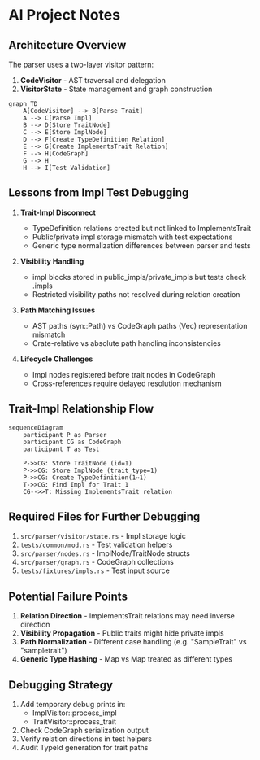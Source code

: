 # AI Project Notes

## Architecture Overview

The parser uses a two-layer visitor pattern:
1. **CodeVisitor** - AST traversal and delegation
2. **VisitorState** - State management and graph construction

```mermaid
graph TD
    A[CodeVisitor] --> B[Parse Trait]
    A --> C[Parse Impl]
    B --> D[Store TraitNode]
    C --> E[Store ImplNode]
    D --> F[Create TypeDefinition Relation]
    E --> G[Create ImplementsTrait Relation]
    F --> H[CodeGraph]
    G --> H
    H --> I[Test Validation]
```

## Lessons from Impl Test Debugging

1. **Trait-Impl Disconnect**
   - TypeDefinition relations created but not linked to ImplementsTrait
   - Public/private impl storage mismatch with test expectations
   - Generic type normalization differences between parser and tests

2. **Visibility Handling**
   - impl blocks stored in public_impls/private_impls but tests check .impls
   - Restricted visibility paths not resolved during relation creation

3. **Path Matching Issues**
   - AST paths (syn::Path) vs CodeGraph paths (Vec<String>) representation mismatch
   - Crate-relative vs absolute path handling inconsistencies

4. **Lifecycle Challenges**
   - Impl nodes registered before trait nodes in CodeGraph
   - Cross-references require delayed resolution mechanism

## Trait-Impl Relationship Flow

```mermaid
sequenceDiagram
    participant P as Parser
    participant CG as CodeGraph
    participant T as Test
    
    P->>CG: Store TraitNode (id=1)
    P->>CG: Store ImplNode (trait_type=1)
    P->>CG: Create TypeDefinition(1↔1)
    T->>CG: Find Impl for Trait 1
    CG-->>T: Missing ImplementsTrait relation
```

## Required Files for Further Debugging

1. `src/parser/visitor/state.rs` - Impl storage logic
2. `tests/common/mod.rs` - Test validation helpers
3. `src/parser/nodes.rs` - ImplNode/TraitNode structs
4. `src/parser/graph.rs` - CodeGraph collections
5. `tests/fixtures/impls.rs` - Test input source

## Potential Failure Points

1. **Relation Direction** - ImplementsTrait relations may need inverse direction
2. **Visibility Propagation** - Public traits might hide private impls
3. **Path Normalization** - Different case handling (e.g. "SampleTrait" vs "sampletrait")
4. **Generic Type Hashing** - Map<T> vs Map<u32> treated as different types

## Debugging Strategy

1. Add temporary debug prints in:
   - ImplVisitor::process_impl
   - TraitVisitor::process_trait
2. Check CodeGraph serialization output
3. Verify relation directions in test helpers
4. Audit TypeId generation for trait paths

